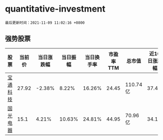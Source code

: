 # quantitative-investment

`最后更新时间：2021-11-09 11:02:16 +0800`

## 强势股票

|股票|当前价|当日涨跌幅|当日振幅|当日换手率|市盈率TTM|总市值|近10日涨跌幅|
|----|----|----|----|----|----|----|----|
|[宝通科技](https://xueqiu.com/S/SZ300031)|27.92|-2.38%|8.22%|16.26%|24.45|110.74亿|37.4%|
|[国光电器](https://xueqiu.com/S/SZ002045)|15.1|4.21%|10.63%|24.81%|44.95|70.96亿|34.1%|
